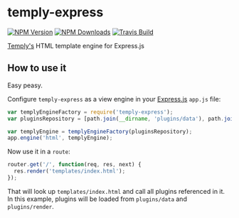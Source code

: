 # temply-express
[![NPM Version][npm-image]][npm-url]
[![NPM Downloads][downloads-image]][downloads-url]
[![Travis Build][travis-image]][travis-url]

[Temply's](https://github.com/mefernandez/temply) HTML template engine for Express.js

## How to use it

Easy peasy.

Configure `temply-express` as a view engine in your [Express.js]() `app.js` file:

```js
var templyEngineFactory = require('temply-express');
var pluginsRepository = [path.join(__dirname, 'plugins/data'), path.join(__dirname, 'plugins/render')];

var templyEngine = templyEngineFactory(pluginsRepository);
app.engine('html', templyEngine);
```

Now use it in a `route`:

```js
router.get('/', function(req, res, next) {
  res.render('templates/index.html');
});
```

That will look up `templates/index.html` and call all plugins referenced in it.
In this example, plugins will be loaded from `plugins/data` and `plugins/render`.

[npm-image]: https://img.shields.io/npm/v/temply-express.svg
[npm-url]: https://npmjs.org/package/temply-express
[travis-image]: https://img.shields.io/travis/mefernandez/temply-express/master.svg
[travis-url]: https://travis-ci.org/mefernandez/temply-express
[downloads-image]: https://img.shields.io/npm/dm/temply-express.svg
[downloads-url]: https://npmjs.org/package/temply-express
